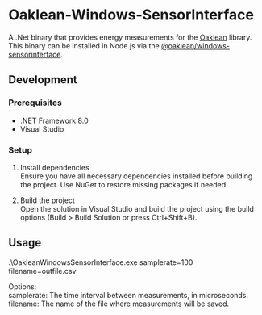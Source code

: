 # Oaklean-Windows-SensorInterface

A .Net binary that provides energy measurements for the [Oaklean](https://github.com/hitabisgmbh/oaklean) library. This binary can be installed in Node.js via the [@oaklean/windows-sensorinterface](https://github.com/hitabisgmbh/oaklean/tree/main/packages/windows-sensorinterface).

## Development
### Prerequisites
- .NET Framework 8.0
- Visual Studio

### Setup
1. Install dependencies\
  Ensure you have all necessary dependencies installed before building the project. Use NuGet to restore missing packages if needed.

2. Build the project\
  Open the solution in Visual Studio and build the project using the build options (Build > Build Solution or press Ctrl+Shift+B).

## Usage
.\OakleanWindowsSensorInterface.exe samplerate=100 filename=outfile.csv

Options:\
samplerate: The time interval between measurements, in microseconds.\
filename: The name of the file where measurements will be saved.
